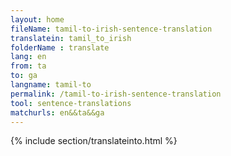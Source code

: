 ```yaml
---
layout: home
fileName: tamil-to-irish-sentence-translation
translatein: tamil_to_irish
folderName : translate
lang: en
from: ta
to: ga
langname: tamil-to
permalink: /tamil-to-irish-sentence-translation
tool: sentence-translations
matchurls: en&&ta&&ga
---
```

{% include section/translateinto.html %}
